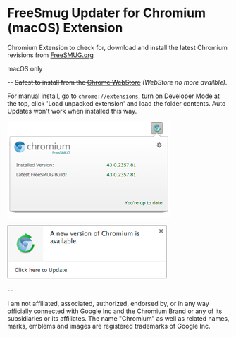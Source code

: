 FreeSmug Updater for Chromium (macOS) Extension
==========================
Chromium Extension to check for, download and install the latest Chromium revisions from [FreeSMUG.org](http://www.freesmug.org/chromium)

macOS only

--
~~Safest to install from the [Chrome WebStore](https://chrome.google.com/webstore/detail/chromium-updater/ccgjmadhdidfloacagcnnodbkedkjedg)~~ _(WebStore no more availble)_.


For manual install, go to `chrome://extensions`, turn on Developer Mode at the top, click 'Load unpacked extension' and load the folder contents. Auto Updates won't work when installed this way.


![Screenshot 1](images/screenshot1.png)

![Screenshot 2](images/screenshot2.png)  

--


I am not affiliated, associated, authorized, endorsed by, or in any way officially connected with Google Inc and the Chromium Brand or any of its subsidiaries or its affiliates.
The name "Chromium” as well as related names, marks, emblems and images are registered trademarks of Google Inc.
